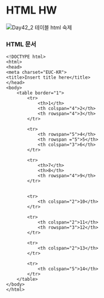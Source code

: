 # HTML HW
![Day42_2 테이블 html 숙제](https://user-images.githubusercontent.com/72785706/99617118-f37a3980-2a61-11eb-9e02-d66cb4705af9.png)
### HTML 문서
```
<!DOCTYPE html>
<html>
<head>
<meta charset="EUC-KR">
<title>Insert title here</title>
</head>
<body>
	<table border="1">
		<tr>
			<th>1</th>
			<th colspan="4">2</th> 
			<th rowspan="4">3</th>
		</tr>
		
		<tr>
			<th rowspan="5">4</th>
			<th rowspan ="5">5</th> 
			<th colspan="3">6</th>
		</tr>
		
		<tr>
			<th>7</th>
			<th>8</th>
			<th rowspan="4">9</th> 
		</tr>
		
		
		<tr>
			<th colspan="2">10</th>
		</tr>
		
		<tr>
			<th colspan="2">11</th> 
			<th rowspan="3">12</th>
		</tr>
		
		<tr>
			<th colspan="2">13</th> 
		</tr>
		
		<tr>
			<th colspan="5">14</th>
		</tr>
	</table>
</body>
</html>
```

